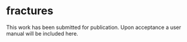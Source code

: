 # fractures


This work has been submitted for publication. Upon acceptance a user manual will be included here.


